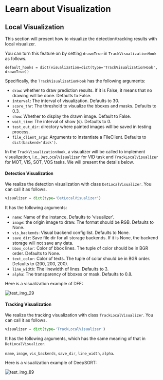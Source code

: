 # Learn about Visualization

## Local Visualization

This section will present how to visualize the detection/tracking results with local visualizer.

You can turn this feature on by setting `draw=True` in `TrackVisualizationHook` as follows.

```shell script
default_hooks = dict(visualization=dict(type='TrackVisualizationHook', draw=True))
```

Specifically, the `TrackVisualizationHook` has the following arguments:

- `draw`: whether to draw prediction results. If it is False, it means that no drawing will be done. Defaults to False.
- `interval`: The interval of visualization. Defaults to 30.
- `score_thr`: The threshold to visualize the bboxes and masks. Defaults to 0.3.
- `show`: Whether to display the drawn image. Default to False.
- `wait_time`: The interval of show (s). Defaults to 0.
- `test_out_dir`: directory where painted images will be saved in testing process.
- `file_client_args`: Arguments to instantiate a FileClient. Defaults to ``dict(backend='disk')``.

In the `TrackVisualizationHook`, a visualizer will be called to implement visualization,
i.e., `DetLocalVisualizer` for VID task and `TrackLocalVisualizer` for MOT, VIS, SOT, VOS tasks.
We will present the details below. 

#### Detection Visualization

We realize the detection visualization with class `DetLocalVisualizer`.
You can call it as follows.

```python
visualizer = dict(type='DetLocalVisualizer')
```

It has the following arguments:

- `name`: Name of the instance. Defaults to 'visualizer'.
- `image`: the origin image to draw. The format should be RGB. Defaults to None.
- `vis_backends`: Visual backend config list. Defaults to None.
- `save_dir`: Save file dir for all storage backends. If it is None, the backend storage will not save any data.
- `bbox_color`: Color of bbox lines. The tuple of color should be in BGR order. Defaults to None.
- `text_color`: Color of texts. The tuple of color should be in BGR order. Defaults to (200, 200, 200).
- `line_width`: The linewidth of lines. Defaults to 3.
- `alpha`: The transparency of bboxes or mask. Defaults to 0.8.

Here is a visualization example of DFF:

![test_img_29](https://user-images.githubusercontent.com/99722489/186062793-623f6b1e-163e-4e1a-aa79-efea2d97a16d.png)

#### Tracking Visualization

We realize the tracking visualization with class `TrackLocalVisualizer`.
You can call it as follows.

```python
visualizer = dict(type='TrackLocalVisualizer')
```

It has the following arguments, which has the same meaning of that in `DetLocalVisualizer`.

`name`, `image`, `vis_backends`, `save_dir`, `line_width`, `alpha`.

Here is a visualization example of DeepSORT:

![test_img_89](https://user-images.githubusercontent.com/99722489/186062929-6d0e4663-0d8e-4045-9ec8-67e0e41da876.png)